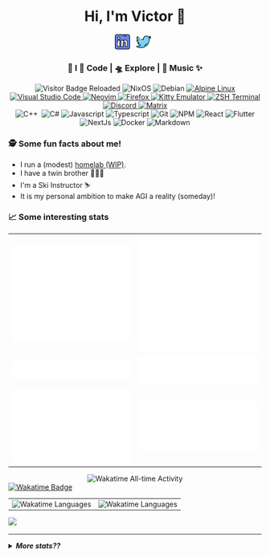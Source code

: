 <div align="center">
  <h1> Hi, I'm Victor 👋 </h1>
</div>


<p align='center'>
  <a href="https://www.linkedin.com/in/victor-ardila-31a94b230/"><img height="30" src="https://raw.githubusercontent.com/8bithemant/8bithemant/master/linkedin.png?raw=true"></a>&nbsp;&nbsp;
  <a href="#"><img height="30" src="https://raw.githubusercontent.com/8bithemant/8bithemant/master/twitter.png?raw=true"></a>&nbsp;&nbsp;
<!--   <a href="https://devpost.com/Nathan13888"><img height="30" src="https://raw.githubusercontent.com/8bithemant/8bithemant/master/devto.png?raw=true"></a>&nbsp;&nbsp; -->
</p>

<div align="center">
<h3> 🚀 I 💖 Code | 🛸 Explore | 🎸 Music ✨</h3>
</div>

<!--<img src="https://i.ibb.co/sg1PbY6/veI5xzMF.gif">-->
<!--<h1><img src="https://emojis.slackmojis.com/emojis/images/1562883039/5948/bongo_blob.gif?1562883039" width="30"> <img src="https://emojis.slackmojis.com/emojis/images/1563480763/5999/meow_party.gif?1563480763" width="30"> <img src="https://emojis.slackmojis.com/emojis/images/1547582922/5197/party_blob.gif?1547582922" width="45"> I'm Nathan~! <img src="https://emojis.slackmojis.com/emojis/images/1547582922/5197/party_blob.gif?1547582922" width="45"> <img src="https://emojis.slackmojis.com/emojis/images/1563480763/5999/meow_party.gif?1563480763" width="30"> <img src="https://emojis.slackmojis.com/emojis/images/1536351075/4595/blob-turtle.gif?1536351075" width="35"><h1>-->

<div align="center">

<a href="https://github.com/Nathan13888/VisitorBadgeReloaded" style="text-decoration: none;">
    <img src="https://vbr.nathanchung.dev/badge?page_id=nathan13888-visitor-badge-reloaded&color=779BE7&lcolor=&style=for-the-badge&logo=Github&logoColor=white&custom=CNT%20Views&text=&color=ffffff" alt="Visitor Badge Reloaded">
</a>

<a href="https://nixos.org/" style="text-decoration: none;">
    <img src="https://img.shields.io/badge/OS-NixOS-5277C3?labelColor=111111&style=for-the-badge&logo=nixos&logoColor=white" alt="NixOS">
</a>

<a href="https://www.debian.org/" style="text-decoration: none;">
    <img src="https://img.shields.io/badge/OS-Debian-A81D33?labelColor=111111&style=for-the-badge&logo=debian&logoColor=white" alt="Debian">
</a>

<a href="https://alpinelinux.org/">
    <img src="https://img.shields.io/badge/OS-Alpine-0D597F?labelColor=111111&style=for-the-badge&logo=alpine-linux&logoColor=white" alt="Alpine Linux">
</a>

<a href="https://code.visualstudio.com/">
    <img src="https://img.shields.io/badge/Editor-VS_Code-007ACC?labelColor=111111&style=for-the-badge&logo=visual-studio-code&logoColor=white" alt="Visual Studio Code">
</a>

<a href="https://github.com/neovim/neovim">
    <img src="https://img.shields.io/badge/Editor-Neovim-57A143?labelColor=111111&style=for-the-badge&logo=neovim&logoColor=white" alt="Neovim">
</a>

<a href="#">
    <img src="https://img.shields.io/badge/Browser-Firefox-FF7139?labelColor=111111&style=for-the-badge&logo=firefox&logoColor=white" alt="Firefox">
</a>

<a href="https://github.com/kovidgoyal/kitty">
    <img src="https://img.shields.io/badge/Emulator-Kitty-784421?labelColor=111111&style=for-the-badge&logo=windowsterminal&logoColor=white" alt="Kitty Emulator">
</a>

<a href="https://github.com/ohmyzsh/ohmyzsh">
    <img src="https://img.shields.io/badge/Terminal-ZSH-4EAA25?labelColor=111111&style=for-the-badge&logo=gnu-bash&logoColor=white" alt="ZSH Terminal">
</a>

<a href="https://discord.com">
    <img src="https://img.shields.io/badge/Messaging-Discord-7289da?labelColor=111111&style=for-the-badge&logo=discord&logoColor=white" alt="Discord">
</a>

<a href="https://matrix.com">
    <img src="https://img.shields.io/badge/Messaging-Matrix-000000?labelColor=111111&style=for-the-badge&logo=matrix&logoColor=white" alt="Matrix">
</a>

<br>

<img src="https://img.shields.io/badge/-C++-00599C?style=for-the-badge&logo=c%2B%2B&logoColor=white" alt="C++">
<img src="https://img.shields.io/badge/-Python-3776AB?style=for-the-badge&logo=python&logoColor=white" alt "Python">
<img src="https://img.shields.io/badge/-C%23-239120?style=for-the-badge&logo=c-sharp&logoColor=white" alt="C#">
<img src="https://img.shields.io/badge/-Javascript-F7DF1E?style=for-the-badge&logo=javascript&logoColor=white" alt="Javascript">
<img src="https://img.shields.io/badge/-Typescript-007ACC?style=for-the-badge&logo=typescript&logoColor=white" alt="Typescript">
<img src="https://img.shields.io/badge/-Git-F05032?style=for-the-badge&logo=git&logoColor=white" alt="Git">
<img src="https://img.shields.io/badge/-NPM-CB3837?style=for-the-badge&logo=npm&logoColor=white" alt="NPM">
<img src="https://img.shields.io/badge/-React-61DAFB?style=for-the-badge&logo=react&logoColor=white" alt="React">
<img src="https://img.shields.io/badge/-Flutter-02569B?style=for-the-badge&logo=flutter&logoColor=white" alt="Flutter">
<img src="https://img.shields.io/badge/-Next.js-000000?style=for-the-badge&logo=next.js&logoColor=white" alt="NextJs">
<img src="https://img.shields.io/badge/-Docker-46a2f1?style=for-the-badge&logo=docker&logoColor=white" alt="Docker">
<img src="https://img.shields.io/badge/-Markdown-000000?style=for-the-badge&logo=markdown&logoColor=white" alt="Markdown">

<!--
<img src="https://img.shields.io/badge/-Heroku-430098?style=for-the-badge&logo=heroku&logoColor=white" alt="Heroku">
<img src="https://img.shields.io/badge/-Netlify-00C7B7?style=for-the-badge&logo=netlify&logoColor=white" alt="Netlify">
<img src="https://img.shields.io/badge/-Digital_Ocean-0080FF?style=for-the-badge&logo=digitalocean&logoColor=white" alt="Digital Ocean">
<img src="https://img.shields.io/badge/-MongoDB-13aa52?style=for-the-badge&logo=mongodb&logoColor=white" alt="MongoDB">


--></div>

<h3> 🕵 Some fun facts about me! </h3>
<ul>
  <li>
    I run a (modest) <a href="https://wiki.nathanchung.dev/">homelab (WIP)</a>.
  </li>
  <li>
    I have a twin brother 🧑‍🤝‍🧑
  </li>
  <li>
    I'm a Ski Instructor ⛷️
  </li>
  <li>
    It is my personal ambition to make AGI a reality (someday)!
  </li>
</ul>


<h3> 📈 Some interesting stats  </h3>


<table>
  <tr>
    <td align="center">
      <img src="https://github.com/Nathan13888/Nathan13888/blob/master/metrics.classic.svg">
    </td>
    <td align="center">
      <img src="https://github.com/Nathan13888/Nathan13888/blob/master/metrics.plugin.achievements.svg">
    </td>
  </tr>
  <tr>
    <td align="center">
      <img src="https://github.com/Nathan13888/Nathan13888/blob/master/metrics.plugin.languages.svg">
    </td>
    <td align="center">
      <img src="https://github.com/Nathan13888/Nathan13888/blob/master/metrics.plugin.reactions.svg">
    </td>
  </tr>
  <tr>
    <td align="center">
      <img src="https://github.com/Nathan13888/Nathan13888/blob/master/metrics.plugin.wakatime.svg">
    </td>
    <td align="center">
      <img src="https://github.com/Nathan13888/Nathan13888/blob/master/metrics.plugin.isocalendar.svg">
    </td
  </tr>
</table>


<div align="center">
  <img src="https://wakatime.com/share/@Nathan13888/044ea004-6e8d-4922-a75c-ae3e1e965744.png" alt="Wakatime All-time Activity">
<!--   <img src="https://wakatime.com/share/@Nathan13888/2596b40a-0c48-4259-99f3-2481e69718a7.png" alt="Wakatime Yearly Activity"> -->
</div>

<a href="https://wakatime.com/@ebadf288-2f58-4ca3-909d-c07fe49f4ae4">
    <img src="https://wakatime.com/badge/user/ebadf288-2f58-4ca3-909d-c07fe49f4ae4.svg" alt="Wakatime Badge">
</a>

<table>
  <tr>
    <td><img src="https://wakatime.com/share/@Nathan13888/583c27d9-2ba5-43d9-8da0-aa1ac6bd0259.png" alt="Wakatime Languages"></td>
    <td><img src="https://wakatime.com/share/@Nathan13888/b90db956-b584-4f43-8e6d-6590777cd37b.png" alt="Wakatime Languages"></td>
  </tr>
</table>


<img src="https://github-readme-activity-graph.vercel.app/graph?username=Nathan13888&theme=dracula">


---

<details>
  <summary><b><i>More stats??</i></b></summary>
  <br>
  <ol>
    <li>
      <a href="https://github.com/Nathan13888/VisitorBadgeReloaded">Visitor Badge Reloaded</a>
    </li>
    <li>
      <a href="https://github.com/lowlighter/metrics">Lowlighter's Metrics</a>
    </li>
    <li>
      <a href="https://github.com/anmol098/waka-readme-stats">waka-readme-stats</a>
    </li>
    <li>
      <a href="https://github.com/anuraghazra/github-readme-stats">github-readme-stats</a>
    </li>
  </ol>
</details>
